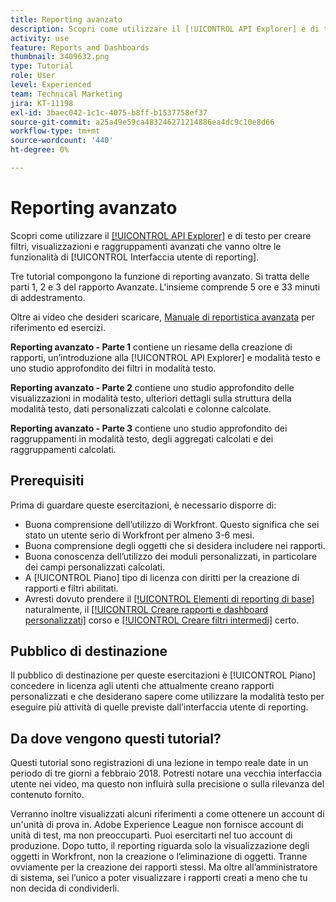 ```yaml
---
title: Reporting avanzato
description: Scopri come utilizzare il [!UICONTROL API Explorer] e di testo per creare filtri, visualizzazioni e raggruppamenti avanzati che vanno oltre le funzionalità di [!UICONTROL Interfaccia utente di reporting].
activity: use
feature: Reports and Dashboards
thumbnail: 3409632.png
type: Tutorial
role: User
level: Experienced
team: Technical Marketing
jira: KT-11198
exl-id: 3baec042-1c1c-4075-b8ff-b1537758ef37
source-git-commit: a25a49e59ca483246271214886ea4dc9c10e8d66
workflow-type: tm+mt
source-wordcount: '440'
ht-degree: 0%

---
```


# Reporting avanzato

Scopri come utilizzare il [[!UICONTROL API Explorer]](https://developer.adobe.com/workfront/api-explorer/) e di testo per creare filtri, visualizzazioni e raggruppamenti avanzati che vanno oltre le funzionalità di [!UICONTROL Interfaccia utente di reporting].

Tre tutorial compongono la funzione di reporting avanzato. Si tratta delle parti 1, 2 e 3 del rapporto Avanzate. L&#39;insieme comprende 5 ore e 33 minuti di addestramento.

Oltre ai video che desideri scaricare, [Manuale di reportistica avanzata](/help/assets/advanced-reporting-manual.pdf) per riferimento ed esercizi.

**Reporting avanzato - Parte 1** contiene un riesame della creazione di rapporti, un’introduzione alla [!UICONTROL API Explorer] e modalità testo e uno studio approfondito dei filtri in modalità testo.

**Reporting avanzato - Parte 2** contiene uno studio approfondito delle visualizzazioni in modalità testo, ulteriori dettagli sulla struttura della modalità testo, dati personalizzati calcolati e colonne calcolate.

**Reporting avanzato - Parte 3** contiene uno studio approfondito dei raggruppamenti in modalità testo, degli aggregati calcolati e dei raggruppamenti calcolati.

## Prerequisiti

Prima di guardare queste esercitazioni, è necessario disporre di:

* Buona comprensione dell’utilizzo di Workfront. Questo significa che sei stato un utente serio di Workfront per almeno 3-6 mesi.
* Buona comprensione degli oggetti che si desidera includere nei rapporti.
* Buona conoscenza dell’utilizzo dei moduli personalizzati, in particolare dei campi personalizzati calcolati.
* A [!UICONTROL Piano] tipo di licenza con diritti per la creazione di rapporti e filtri abilitati.
* Avresti dovuto prendere il [[!UICONTROL Elementi di reporting di base]](https://experienceleague.adobe.com/docs/courses/using/workfront-u-1-2022-1-reporting.html) naturalmente, il [[!UICONTROL Creare rapporti e dashboard personalizzati]](https://experienceleague.adobe.com/docs/courses/using/workfront-u-1-2022-3-reporting.html) corso e [[!UICONTROL Creare filtri intermedi]](https://experienceleague.adobe.com/docs/courses/using/workfront-u-1-2022-2-reporting.html) certo.

## Pubblico di destinazione

Il pubblico di destinazione per queste esercitazioni è [!UICONTROL Piano] concedere in licenza agli utenti che attualmente creano rapporti personalizzati e che desiderano sapere come utilizzare la modalità testo per eseguire più attività di quelle previste dall’interfaccia utente di reporting.

## Da dove vengono questi tutorial?

Questi tutorial sono registrazioni di una lezione in tempo reale date in un periodo di tre giorni a febbraio 2018. Potresti notare una vecchia interfaccia utente nei video, ma questo non influirà sulla precisione o sulla rilevanza del contenuto fornito.

Verranno inoltre visualizzati alcuni riferimenti a come ottenere un account di un&#39;unità di prova in. Adobe Experience League non fornisce account di unità di test, ma non preoccuparti. Puoi esercitarti nel tuo account di produzione. Dopo tutto, il reporting riguarda solo la visualizzazione degli oggetti in Workfront, non la creazione o l’eliminazione di oggetti. Tranne ovviamente per la creazione dei rapporti stessi. Ma oltre all’amministratore di sistema, sei l’unico a poter visualizzare i rapporti creati a meno che tu non decida di condividerli.
